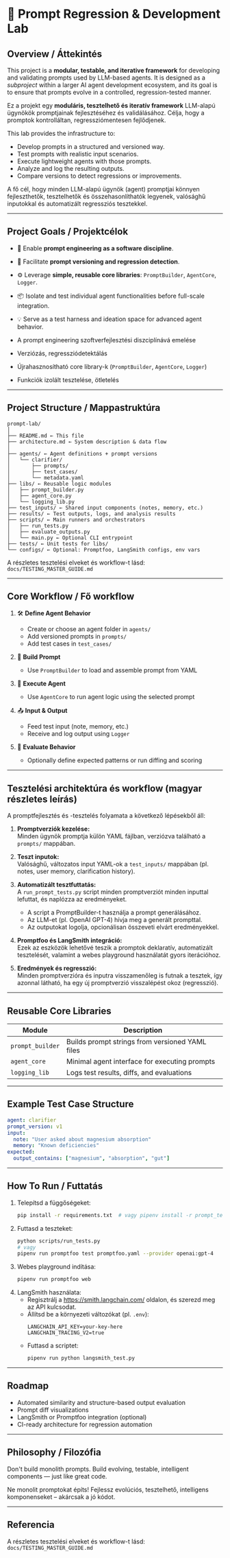 # 🧪 Prompt Regression & Development Lab

## Overview / Áttekintés

This project is a **modular, testable, and iterative framework** for developing and validating prompts used by LLM-based agents. It is designed as a *subproject* within a larger AI agent development ecosystem, and its goal is to ensure that prompts evolve in a controlled, regression-tested manner.

Ez a projekt egy **moduláris, tesztelhető és iteratív framework** LLM-alapú ügynökök promptjainak fejlesztéséhez és validálásához. Célja, hogy a promptok kontrolláltan, regressziómentesen fejlődjenek.

This lab provides the infrastructure to:
- Develop prompts in a structured and versioned way.
- Test prompts with realistic input scenarios.
- Execute lightweight agents with those prompts.
- Analyze and log the resulting outputs.
- Compare versions to detect regressions or improvements.

A fő cél, hogy minden LLM-alapú ügynök (agent) promptjai könnyen fejleszthetők, tesztelhetők és összehasonlíthatók legyenek, valósághű inputokkal és automatizált regressziós tesztekkel.

---

## Project Goals / Projektcélok

- 🧠 Enable **prompt engineering as a software discipline**.
- 🔁 Facilitate **prompt versioning and regression detection**.
- ⚙️ Leverage **simple, reusable core libraries**: `PromptBuilder`, `AgentCore`, `Logger`.
- 📦 Isolate and test individual agent functionalities before full-scale integration.
- 💡 Serve as a test harness and ideation space for advanced agent behavior.

- A prompt engineering szoftverfejlesztési diszciplínává emelése
- Verziózás, regressziódetektálás
- Újrahasznosítható core library-k (`PromptBuilder`, `AgentCore`, `Logger`)
- Funkciók izolált tesztelése, ötletelés

---

## Project Structure / Mappastruktúra

```plaintext
prompt-lab/
│
├── README.md ← This file
├── architecture.md ← System description & data flow
│
├── agents/ ← Agent definitions + prompt versions
│   └── clarifier/
│       ├── prompts/
│       ├── test_cases/
│       └── metadata.yaml
├── libs/ ← Reusable logic modules
│   ├── prompt_builder.py
│   ├── agent_core.py
│   └── logging_lib.py
├── test_inputs/ ← Shared input components (notes, memory, etc.)
├── results/ ← Test outputs, logs, and analysis results
├── scripts/ ← Main runners and orchestrators
│   ├── run_tests.py
│   ├── evaluate_outputs.py
│   └── main.py ← Optional CLI entrypoint
├── tests/ ← Unit tests for libs/
└── configs/ ← Optional: Promptfoo, LangSmith configs, env vars
```

A részletes tesztelési elveket és workflow-t lásd: `docs/TESTING_MASTER_GUIDE.md`

---

## Core Workflow / Fő workflow

1. 🛠 **Define Agent Behavior**
   - Create or choose an agent folder in `agents/`
   - Add versioned prompts in `prompts/`
   - Add test cases in `test_cases/`

2. 🧱 **Build Prompt**
   - Use `PromptBuilder` to load and assemble prompt from YAML

3. 🧠 **Execute Agent**
   - Use `AgentCore` to run agent logic using the selected prompt

4. 📤 **Input & Output**
   - Feed test input (note, memory, etc.)
   - Receive and log output using `Logger`

5. 🔬 **Evaluate Behavior**
   - Optionally define expected patterns or run diffing and scoring

---

## Tesztelési architektúra és workflow (magyar részletes leírás)

A promptfejlesztés és -tesztelés folyamata a következő lépésekből áll:

1. **Promptverziók kezelése:**  
   Minden ügynök promptja külön YAML fájlban, verziózva található a `prompts/` mappában.

2. **Teszt inputok:**  
   Valósághű, változatos input YAML-ok a `test_inputs/` mappában (pl. notes, user memory, clarification history).

3. **Automatizált tesztfuttatás:**  
   A `run_prompt_tests.py` script minden promptverziót minden inputtal lefuttat, és naplózza az eredményeket.  
   - A script a PromptBuilder-t használja a prompt generálásához.
   - Az LLM-et (pl. OpenAI GPT-4) hívja meg a generált prompttal.
   - Az outputokat logolja, opcionálisan összeveti elvárt eredményekkel.

4. **Promptfoo és LangSmith integráció:**  
   Ezek az eszközök lehetővé teszik a promptok deklaratív, automatizált tesztelését, valamint a webes playground használatát gyors iterációhoz.

5. **Eredmények és regresszió:**  
   Minden promptverzióra és inputra visszamenőleg is futnak a tesztek, így azonnal látható, ha egy új promptverzió visszalépést okoz (regresszió).

---

## Reusable Core Libraries

| Module           | Description                                      |
|------------------|--------------------------------------------------|
| `prompt_builder` | Builds prompt strings from versioned YAML files |
| `agent_core`     | Minimal agent interface for executing prompts   |
| `logging_lib`    | Logs test results, diffs, and evaluations       |

---

## Example Test Case Structure

```yaml
agent: clarifier
prompt_version: v1
input:
  note: "User asked about magnesium absorption"
  memory: "Known deficiencies"
expected:
  output_contains: ["magnesium", "absorption", "gut"]
```

---

## How To Run / Futtatás

1. Telepítsd a függőségeket:
   ```sh
   pip install -r requirements.txt  # vagy pipenv install -r prompt_testing/requirements.txt
   ```
2. Futtasd a teszteket:
   ```sh
   python scripts/run_tests.py
   # vagy
   pipenv run promptfoo test promptfoo.yaml --provider openai:gpt-4
   ```
3. Webes playground indítása:
   ```sh
   pipenv run promptfoo web
   ```
4. LangSmith használata:
   - Regisztrálj a https://smith.langchain.com/ oldalon, és szerezd meg az API kulcsodat.
   - Állítsd be a környezeti változókat (pl. `.env`):
     ```
     LANGCHAIN_API_KEY=your-key-here
     LANGCHAIN_TRACING_V2=true
     ```
   - Futtasd a scriptet:
     ```sh
     pipenv run python langsmith_test.py
     ```

---

## Roadmap

- Automated similarity and structure-based output evaluation
- Prompt diff visualizations
- LangSmith or Promptfoo integration (optional)
- CI-ready architecture for regression automation

---

## Philosophy / Filozófia

Don't build monolith prompts. Build evolving, testable, intelligent components — just like great code.

Ne monolit promptokat építs! Fejlessz evolúciós, tesztelhető, intelligens komponenseket – akárcsak a jó kódot.

---

## Referencia
A részletes tesztelési elveket és workflow-t lásd: `docs/TESTING_MASTER_GUIDE.md` 